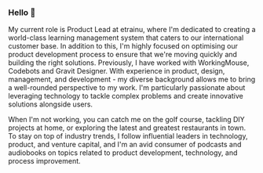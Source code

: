 ### Hello 👋

My current role is Product Lead at etrainu, where I'm dedicated to creating a world-class learning management system that caters to our international customer base. In addition to this, I'm highly focused on optimising our product development process to ensure that we're moving quickly and building the right solutions. Previously, I have worked with WorkingMouse, Codebots and Gravit Designer. With experience in product, design, management, and development - my diverse background allows me to bring a well-rounded perspective to my work. I'm particularly passionate about leveraging technology to tackle complex problems and create innovative solutions alongside users.

When I'm not working, you can catch me on the golf course, tackling DIY projects at home, or exploring the latest and greatest restaurants in town. To stay on top of industry trends, I follow influential leaders in technology, product, and venture capital, and I'm an avid consumer of podcasts and audiobooks on topics related to product development, technology, and process improvement.

